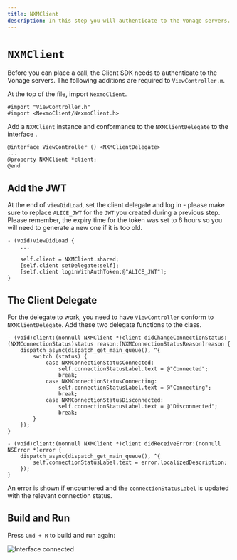 ```yaml
---
title: NXMClient
description: In this step you will authenticate to the Vonage servers.
---
```


# `NXMClient`

Before you can place a call, the Client SDK needs to authenticate to the Vonage servers. The following additions are required to `ViewController.m`.

At the top of the file, import `NexmoClient`.

```objective_c
#import "ViewController.h"
#import <NexmoClient/NexmoClient.h>
```

Add a `NXMClient` instance and conformance to the `NXMClientDelegate` to the interface .

```objective_c
@interface ViewController () <NXMClientDelegate>
...
@property NXMClient *client;
@end
```

## Add the JWT

At the end of `viewDidLoad`, set the client delegate and log in - please make sure to replace `ALICE_JWT` for the `JWT` you created during a previous step. Please remember, the expiry time for the token was set to 6 hours so you will need to generate a new one if it is too old.

```objective_c
- (void)viewDidLoad {
    ...
    
    self.client = NXMClient.shared;
    [self.client setDelegate:self];
    [self.client loginWithAuthToken:@"ALICE_JWT"];
}
```

## The Client Delegate

For the delegate to work, you need to have `ViewController` conform to `NXMClientDelegate`. Add these two delegate functions to the class.

```objective_c
- (void)client:(nonnull NXMClient *)client didChangeConnectionStatus:(NXMConnectionStatus)status reason:(NXMConnectionStatusReason)reason {
    dispatch_async(dispatch_get_main_queue(), ^{
        switch (status) {
            case NXMConnectionStatusConnected:
                self.connectionStatusLabel.text = @"Connected";
                break;
            case NXMConnectionStatusConnecting:
                self.connectionStatusLabel.text = @"Connecting";
                break;
            case NXMConnectionStatusDisconnected:
                self.connectionStatusLabel.text = @"Disconnected";
                break;
        }
    });
}

- (void)client:(nonnull NXMClient *)client didReceiveError:(nonnull NSError *)error {
    dispatch_async(dispatch_get_main_queue(), ^{
        self.connectionStatusLabel.text = error.localizedDescription;
    });
}
```

An error is shown if encountered and the `connectionStatusLabel` is updated with the relevant connection status. 

## Build and Run

Press `Cmd + R` to build and run again:

![Interface connected](/meta/client-sdk/ios-phone-to-app/interface-connected.png)
